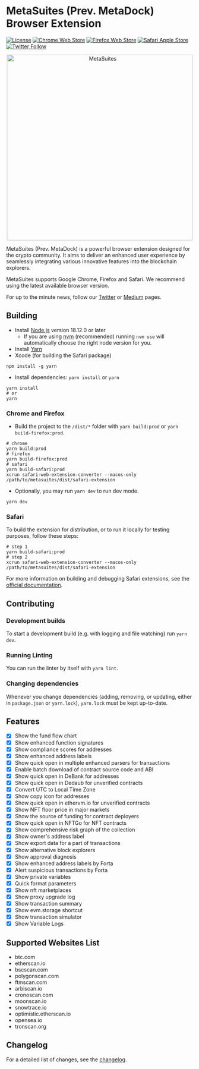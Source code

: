 # MetaSuites (Prev. MetaDock) Browser Extension

[![License](https://img.shields.io/badge/License-Apache_2.0-blue.svg)](https://opensource.org/licenses/Apache-2.0) [![Chrome Web Store](https://img.shields.io/chrome-web-store/stars/fkhgpeojcbhimodmppkbbliepkpcgcoo?label=MetaSuites&style=flat&logo=google)](https://chrome.google.com/webstore/detail/metadock/fkhgpeojcbhimodmppkbbliepkpcgcoo) [![Firefox Web Store](https://img.shields.io/chrome-web-store/stars/fkhgpeojcbhimodmppkbbliepkpcgcoo?label=MetaSuites&style=flat&logo=firefox)](https://addons.mozilla.org/firefox/addon/metadock/) [![Safari Apple Store](https://img.shields.io/chrome-web-store/stars/fkhgpeojcbhimodmppkbbliepkpcgcoo?label=MetaSuites&style=flat&logo=apple)](https://apps.apple.com/app/metadock/id6448738932?l=en&mt=12) [![Twitter Follow](https://img.shields.io/twitter/follow/MetaDockTeam?style=social)](https://twitter.com/MetaDockTeam)

<p align="center"><a href="https://chrome.google.com/webstore/detail/metadock/fkhgpeojcbhimodmppkbbliepkpcgcoo" target="_blank" rel="noreferrer noopener"><img width="500" alt="MetaSuites" src="https://assets.blocksec.com/image/1706770362900-5.png"></a></p>

MetaSuites (Prev. MetaDock) is a powerful browser extension designed for the crypto community. It aims to deliver an enhanced user experience by seamlessly integrating various innovative features into the blockchain explorers.

MetaSuites supports Google Chrome, Firefox and Safari. We recommend using the latest available browser version.

For up to the minute news, follow our [Twitter](https://twitter.com/MetaDockTeam) or [Medium](https://blocksecteam.medium.com/getting-started-with-metasuites-5e3b3aeb64d4) pages.

## Building

- Install [Node.js](https://nodejs.org) version 18.12.0 or later
  - If you are using [nvm](https://github.com/nvm-sh/nvm#installing-and-updating) (recommended) running `nvm use` will automatically choose the right node version for you.
- Install [Yarn](https://yarnpkg.com/en/docs/install)
- Xcode (for building the Safari package)

```shell
npm install -g yarn
```

- Install dependencies: `yarn install` or `yarn`

```shell
yarn install
# or
yarn
```

### Chrome and Firefox

- Build the project to the `/dist/*` folder with `yarn build:prod` or `yarn build-firefox:prod`.

```shell
# chrome
yarn build:prod
# firefox
yarn build-firefox:prod
# safari
yarn build-safari:prod
xcrun safari-web-extension-converter --macos-only /path/to/metasuites/dist/safari-extension
```

- Optionally, you may run `yarn dev` to run dev mode.

```shell
yarn dev
```

### Safari

To build the extension for distribution, or to run it locally for testing purposes, follow these steps:

```shell
# step 1
yarn build-safari:prod
# step 2
xcrun safari-web-extension-converter --macos-only /path/to/metasuites/dist/safari-extension
```

For more information on building and debugging Safari extensions, see the [official documentation](https://developer.apple.com/documentation/safariservices/safari_web_extensions/).

## Contributing

### Development builds

To start a development build (e.g. with logging and file watching) run `yarn dev`.

### Running Linting

You can run the linter by itself with `yarn lint`.

### Changing dependencies

Whenever you change dependencies (adding, removing, or updating, either in `package.json` or `yarn.lock`), `yarn.lock` must be kept up-to-date.

## Features

- [x] Show the fund flow chart
- [x] Show enhanced function signatures
- [x] Show compliance scores for addresses
- [x] Show enhanced address labels
- [x] Show quick open in multiple enhanced parsers for transactions
- [x] Enable batch download of contract source code and ABI
- [x] Show quick open in DeBank for addresses
- [x] Show quick open in Dedaub for unverified contracts
- [x] Convert UTC to Local Time Zone
- [x] Show copy icon for addresses
- [x] Show quick open in ethervm.io for unverified contracts
- [x] Show NFT floor price in major markets
- [x] Show the source of funding for contract deployers
- [x] Show quick open in NFTGo for NFT contracts
- [x] Show comprehensive risk graph of the collection
- [x] Show owner's address label
- [x] Show export data for a part of transactions
- [x] Show alternative block explorers
- [x] Show approval diagnosis
- [x] Show enhanced address labels by Forta
- [x] Alert suspicious transactions by Forta
- [x] Show private variables
- [x] Quick format parameters
- [x] Show nft marketplaces
- [x] Show proxy upgrade log
- [x] Show transaction summary
- [x] Show evm.storage shortcut
- [x] Show transaction simulator
- [x] Show Variable Logs

## Supported Websites List

- btc.com
- etherscan.io
- bscscan.com
- polygonscan.com
- ftmscan.com
- arbiscan.io
- cronoscan.com
- moonscan.io
- snowtrace.io
- optimistic.etherscan.io
- opensea.io
- tronscan.org

## Changelog

For a detailed list of changes, see the [changelog](./CHANGELOG.md).
